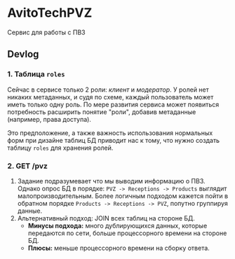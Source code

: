 # AvitoTechPVZ
Сервис для работы с ПВЗ

## Devlog
### 1. Таблица `roles`
Сейчас в сервисе только 2 роли: *клиент* и *модератор*. У ролей нет никаких метаданных, и судя по схеме, каждый пользователь может иметь только одну роль. 
По мере развития сервиса может появиться потребность расширить понятие "роли", добавив метаданные (например, права доступа). 

Это предположение, а также важность использования нормальных форм при дизайне таблиц БД приводит нас к тому, что нужно создать таблицу `roles` для хранения ролей. 


### 2. GET /pvz
1. Задание подразумевает что мы выводим информацию о ПВЗ. Однако опрос БД в порядке: `PVZ -> Receptions -> Products` выглядит малопроизводительным. Более логичным подходом кажется пойти в обратном порядке `Products -> Receptions -> PVZ`, попутно группируя данные. 
2. Альтернативный  подход: JOIN всех таблиц на стороне БД. 
    - **Минусы подхода:** много дублирующихся данных, которые передаются по сети, больше процессорного времени на стороне БД. 
    - **Плюсы:** меньше процессорного времени на сборку ответа.
